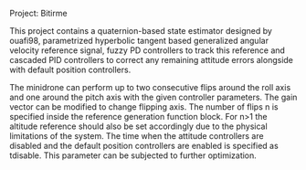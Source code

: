 Project: Bitirme

This project contains a quaternion-based state estimator designed by ouafi98, parametrized hyperbolic tangent based generalized angular velocity reference signal, fuzzy PD controllers to track this reference and cascaded PID controllers to correct any remaining attitude errors alongside with default position controllers.

The minidrone can perform up to two consecutive flips around the roll axis and one around the pitch axis with the given controller parameters.
The gain vector can be modified to change flipping axis.
The number of flips n is specified inside the reference generation function block.
For n>1 the altitude reference should also be set accordingly due to the physical limitations of the system.
The time when the attitude controllers are disabled and the default position controllers are enabled is specified as tdisable. This parameter can be subjected to further optimization.